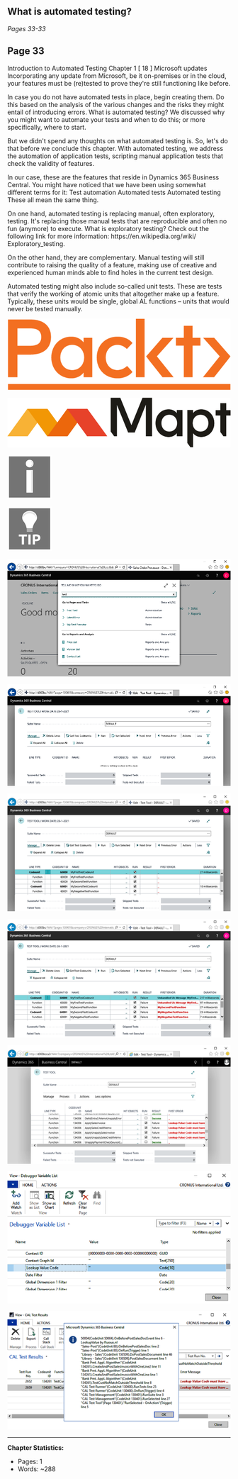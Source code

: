 ## What is automated testing?

*Pages 33-33*

## Page 33

Introduction to Automated Testing Chapter 1 [ 18 ] Microsoft updates Incorporating any update from Microsoft, be it on-premises or in the cloud, your features must be (re)tested to prove they're still functioning like before.

In case you do not have automated tests in place, begin creating them. Do this based on the analysis of the various changes and the risks they might entail of introducing errors. What is automated testing? We discussed why you might want to automate your tests and when to do this; or more specifically, where to start.

But we didn't spend any thoughts on what automated testing is. So, let's do that before we conclude this chapter. With automated testing, we address the automation of application tests, scripting manual application tests that check the validity of features.

In our case, these are the features that reside in Dynamics 365 Business Central. You might have noticed that we have been using somewhat different terms for it: Test automation Automated tests Automated testing These all mean the same thing.

On one hand, automated testing is replacing manual, often exploratory, testing. It's replacing those manual tests that are reproducible and often no fun (anymore) to execute. What is exploratory testing? Check out the following link for more information: https:/​/​en.​wikipedia.​org/​wiki/​Exploratory_​testing.

On the other hand, they are complementary. Manual testing will still contribute to raising the quality of a feature, making use of creative and experienced human minds able to find holes in the current test design.

Automated testing might also include so-called unit tests. These are tests that verify the working of atomic units that altogether make up a feature. Typically, these units would be single, global AL functions – units that would never be tested manually.

![Image from page 33](../images/page_33_img_3.png)

![Image from page 33](../images/page_33_img_5.png)

![Image from page 33](../images/page_33_img_7.png)

![Image from page 33](../images/page_33_img_9.png)

![Image from page 33](../images/page_33_img_18.png)

![Image from page 33](../images/page_33_img_19.png)

![Image from page 33](../images/page_33_img_21.png)

![Image from page 33](../images/page_33_img_22.png)

![Image from page 33](../images/page_33_img_54.png)

![Image from page 33](../images/page_33_img_63.png)

![Image from page 33](../images/page_33_img_67.png)

---

**Chapter Statistics:**
- Pages: 1
- Words: ~288
